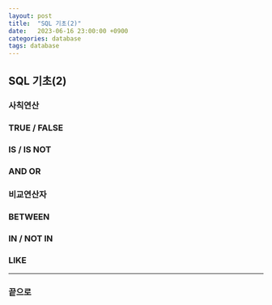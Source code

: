 ```yaml
---
layout: post
title:  "SQL 기초(2)"
date:   2023-06-16 23:00:00 +0900
categories: database
tags: database
---
```


## SQL 기초(2)

### 사칙연산

### TRUE / FALSE

### IS / IS NOT

### AND OR

### 비교연산자

### BETWEEN

### IN / NOT IN

### LIKE


---

### 끝으로




